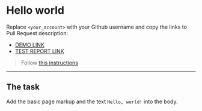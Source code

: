 # Hello world
Replace `<your_account>` with your Github username and copy the links to Pull Request description:
- [DEMO LINK](https://08Andriiana.github.io/layout_hello-world/)
- [TEST REPORT LINK](https://08Andriiana.github.io/layout_hello-world/report/html_report/)

> Follow [this instructions](https://mate-academy.github.io/layout_task-guideline/#how-to-solve-the-layout-tasks-on-github)
___

## The task 
Add the basic page markup and the text `Hello, world!` into the body.
